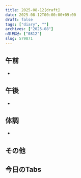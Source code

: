 ```yaml
---
title: 2025-08-12[draft]
date: 2025-08-12T00:00:00+09:00
draft: false
tags: ["diary", ""]
archives: ["2025-08"]
n年日記: ["0812"]
slug: 579871
---
```

## 午前
- 
## 午後
- 
## 体調
- 
## その他
## 今日のTabs